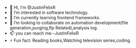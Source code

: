 - 👋 Hi, I’m @JustinFelixR
- 👀 I’m interested in software technology.
- 🌱 I’m currently learning frontend frameworks.
- 💞️ I’m looking to collaborate on automation development(file generation,purging,ftp Related),analysis log.
- 📫 you can reach me--JustinFelixR
- ⚡ Fun fact: Reading books,Watching television series,coding.

<!---
JustinFelixR/JustinFelixR is a ✨ special ✨ repository because its `README.md` (this file) appears on your GitHub profile.
You can click the Preview link to take a look at your changes.
--->
